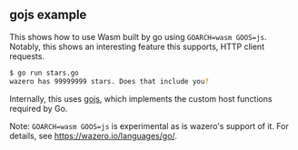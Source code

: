 ## gojs example

This shows how to use Wasm built by go using `GOARCH=wasm GOOS=js`. Notably,
this shows an interesting feature this supports, HTTP client requests.

```bash
$ go run stars.go
wazero has 99999999 stars. Does that include you?
```

Internally, this uses [gojs](../../experimental/gojs/gojs.go), which implements
the custom host functions required by Go.

Note: `GOARCH=wasm GOOS=js` is experimental as is wazero's support of it. For
details, see https://wazero.io/languages/go/.
